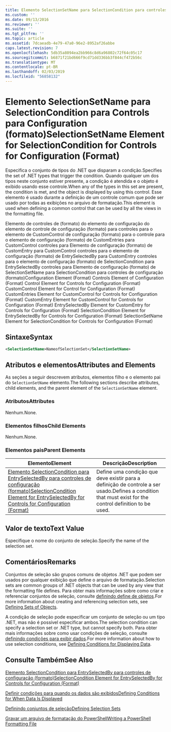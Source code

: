 ```yaml
---
title: Elemento SelectionSetName para SelectionCondition para controles de configuração (formato) | Microsoft Docs
ms.custom: ''
ms.date: 09/13/2016
ms.reviewer: ''
ms.suite: ''
ms.tgt_pltfrm: ''
ms.topic: article
ms.assetid: 7dcaeadb-4e79-47a0-96e2-8952af26abbe
caps.latest.revision: 7
ms.openlocfilehash: 5db35a8094ea2bb966c8d6a96802c72f64c05c17
ms.sourcegitcommit: b6871f21bd666f9cd71dd336bb3f844cf472b56c
ms.translationtype: MT
ms.contentlocale: pt-BR
ms.lasthandoff: 02/03/2019
ms.locfileid: "56858132"
---
```

# <a name="selectionsetname-element-for-selectioncondition-for-controls-for-configuration-format"></a><span data-ttu-id="629a9-102">Elemento SelectionSetName para SelectionCondition para Controls para Configuration (formato)</span><span class="sxs-lookup"><span data-stu-id="629a9-102">SelectionSetName Element for SelectionCondition for Controls for Configuration (Format)</span></span>

<span data-ttu-id="629a9-103">Especifica o conjunto de tipos do .NET que disparam a condição.</span><span class="sxs-lookup"><span data-stu-id="629a9-103">Specifies the set of .NET types that trigger the condition.</span></span> <span data-ttu-id="629a9-104">Quando qualquer um dos tipos neste conjunto estiver presente, a condição é atendida e o objeto é exibido usando esse controle.</span><span class="sxs-lookup"><span data-stu-id="629a9-104">When any of the types in this set are present, the condition is met, and the object is displayed by using this control.</span></span> <span data-ttu-id="629a9-105">Esse elemento é usado durante a definição de um controle comum que pode ser usado por todas as exibições no arquivo de formatação.</span><span class="sxs-lookup"><span data-stu-id="629a9-105">This element is used when defining a common control that can be used by all the views in the formatting file.</span></span>

<span data-ttu-id="629a9-106">Elemento de controles de (formato) do elemento de configuração do elemento de controle de configuração (formato) para controles para o elemento de CustomControl de configuração (formato) para o controle para o elemento de configuração (formato) de CustomEntries para CustomControl controles para Elemento de configuração (formato) de CustomEntry para CustomControl controles para o elemento de configuração (formato) de EntrySelectedBy para CustomEntry controles para o elemento de configuração (formato) de SelectionCondition para EntrySelectedBy controles para Elemento de configuração (formato) de SelectionSetName para SelectionCondition para controles de configuração (formato)</span><span class="sxs-lookup"><span data-stu-id="629a9-106">Configuration Element (Format) Controls Element of Configuration (Format) Control Element for Controls for Configuration (Format) CustomControl Element for Control for Configuration (Format) CustomEntries Element for CustomControl for Controls for Configuration (Format) CustomEntry Element for CustomControl for Controls for Configuration (Format) EntrySelectedBy Element for CustomEntry for Controls for Configuration (Format) SelectionCondition Element for EntrySelectedBy for Controls for Configuration (Format) SelectionSetName Element for SelectionCondition for Controls for Configuration (Format)</span></span>

## <a name="syntax"></a><span data-ttu-id="629a9-107">Sintaxe</span><span class="sxs-lookup"><span data-stu-id="629a9-107">Syntax</span></span>

```xml
<SelectionSetName>NameofSelectionSet</SelectionSetName>
```

## <a name="attributes-and-elements"></a><span data-ttu-id="629a9-108">Atributos e elementos</span><span class="sxs-lookup"><span data-stu-id="629a9-108">Attributes and Elements</span></span>

<span data-ttu-id="629a9-109">As seções a seguir descrevem atributos, elementos filho e o elemento pai do `SelectionSetName` elemento.</span><span class="sxs-lookup"><span data-stu-id="629a9-109">The following sections describe attributes, child elements, and the parent element of the `SelectionSetName` element.</span></span>

### <a name="attributes"></a><span data-ttu-id="629a9-110">Atributos</span><span class="sxs-lookup"><span data-stu-id="629a9-110">Attributes</span></span>

<span data-ttu-id="629a9-111">Nenhum.</span><span class="sxs-lookup"><span data-stu-id="629a9-111">None.</span></span>

### <a name="child-elements"></a><span data-ttu-id="629a9-112">Elementos filhos</span><span class="sxs-lookup"><span data-stu-id="629a9-112">Child Elements</span></span>

<span data-ttu-id="629a9-113">Nenhum.</span><span class="sxs-lookup"><span data-stu-id="629a9-113">None.</span></span>

### <a name="parent-elements"></a><span data-ttu-id="629a9-114">Elementos pais</span><span class="sxs-lookup"><span data-stu-id="629a9-114">Parent Elements</span></span>

|<span data-ttu-id="629a9-115">Elemento</span><span class="sxs-lookup"><span data-stu-id="629a9-115">Element</span></span>|<span data-ttu-id="629a9-116">Descrição</span><span class="sxs-lookup"><span data-stu-id="629a9-116">Description</span></span>|
|-------------|-----------------|
|[<span data-ttu-id="629a9-117">Elemento SelectionCondition para EntrySelectedBy para controles de configuração (formato)</span><span class="sxs-lookup"><span data-stu-id="629a9-117">SelectionCondition Element for EntrySelectedBy for Controls for Configuration (Format)</span></span>](./selectioncondition-element-for-entryselectedby-for-controls-for-configuration-format.md)|<span data-ttu-id="629a9-118">Define uma condição que deve existir para a definição de controle a ser usado.</span><span class="sxs-lookup"><span data-stu-id="629a9-118">Defines a condition that must exist for the control definition to be used.</span></span>|

## <a name="text-value"></a><span data-ttu-id="629a9-119">Valor de texto</span><span class="sxs-lookup"><span data-stu-id="629a9-119">Text Value</span></span>

<span data-ttu-id="629a9-120">Especifique o nome do conjunto de seleção.</span><span class="sxs-lookup"><span data-stu-id="629a9-120">Specify the name of the selection set.</span></span>

## <a name="remarks"></a><span data-ttu-id="629a9-121">Comentários</span><span class="sxs-lookup"><span data-stu-id="629a9-121">Remarks</span></span>

<span data-ttu-id="629a9-122">Conjuntos de seleção são grupos comuns de objetos .NET que podem ser usados por qualquer exibição que define o arquivo de formatação.</span><span class="sxs-lookup"><span data-stu-id="629a9-122">Selection sets are common groups of .NET objects that can be used by any view that the formatting file defines.</span></span> <span data-ttu-id="629a9-123">Para obter mais informações sobre como criar e referenciar conjuntos de seleção, consulte [definindo define de objetos](./defining-selection-sets.md).</span><span class="sxs-lookup"><span data-stu-id="629a9-123">For more information about creating and referencing selection sets, see [Defining Sets of Objects](./defining-selection-sets.md).</span></span>

<span data-ttu-id="629a9-124">A condição de seleção pode especificar um conjunto de seleção ou um tipo .NET, mas não é possível especificar ambos.</span><span class="sxs-lookup"><span data-stu-id="629a9-124">The selection condition can specify a selection set or .NET type, but cannot specify both.</span></span> <span data-ttu-id="629a9-125">Para obter mais informações sobre como usar condições de seleção, consulte [definindo condições para exibir dados](./defining-conditions-for-displaying-data.md).</span><span class="sxs-lookup"><span data-stu-id="629a9-125">For more information about how to use selection conditions, see [Defining Conditions for Displaying Data](./defining-conditions-for-displaying-data.md).</span></span>

## <a name="see-also"></a><span data-ttu-id="629a9-126">Consulte Também</span><span class="sxs-lookup"><span data-stu-id="629a9-126">See Also</span></span>

[<span data-ttu-id="629a9-127">Elemento SelectionCondition para EntrySelectedBy para controles de configuração (formato)</span><span class="sxs-lookup"><span data-stu-id="629a9-127">SelectionCondition Element for EntrySelectedBy for Controls for Configuration (Format)</span></span>](./selectioncondition-element-for-entryselectedby-for-controls-for-configuration-format.md)

[<span data-ttu-id="629a9-128">Definir condições para quando os dados são exibidos</span><span class="sxs-lookup"><span data-stu-id="629a9-128">Defining Conditions for When Data Is Displayed</span></span>](./defining-conditions-for-displaying-data.md)

[<span data-ttu-id="629a9-129">Definindo conjuntos de seleção</span><span class="sxs-lookup"><span data-stu-id="629a9-129">Defining Selection Sets</span></span>](./defining-selection-sets.md)

[<span data-ttu-id="629a9-130">Gravar um arquivo de formatação do PowerShell</span><span class="sxs-lookup"><span data-stu-id="629a9-130">Writing a PowerShell Formatting File</span></span>](./writing-a-powershell-formatting-file.md)
